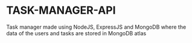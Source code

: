 # TASK-MANAGER-API
Task manager made using NodeJS, ExpressJS and MongoDB where the data of the users and tasks are stored in MongoDB atlas
